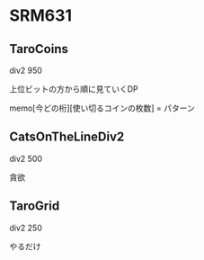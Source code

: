# SRM631

## TaroCoins
div2 950

上位ビットの方から順に見ていくDP

memo\[今どの桁\]\[使い切るコインの枚数\] = パターン

## CatsOnTheLineDiv2
div2 500

貪欲

## TaroGrid
div2 250

やるだけ
